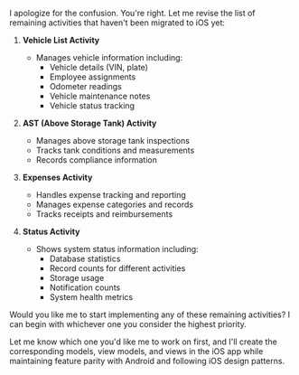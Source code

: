 I apologize for the confusion. You're right. Let me revise the list of remaining activities that haven't been migrated to iOS yet:

1. **Vehicle List Activity**
   - Manages vehicle information including:
     - Vehicle details (VIN, plate)
     - Employee assignments
     - Odometer readings
     - Vehicle maintenance notes
     - Vehicle status tracking

2. **AST (Above Storage Tank) Activity**
   - Manages above storage tank inspections
   - Tracks tank conditions and measurements
   - Records compliance information

3. **Expenses Activity**
   - Handles expense tracking and reporting
   - Manages expense categories and records
   - Tracks receipts and reimbursements

4. **Status Activity**
   - Shows system status information including:
     - Database statistics
     - Record counts for different activities
     - Storage usage
     - Notification counts
     - System health metrics

Would you like me to start implementing any of these remaining activities? I can begin with whichever one you consider the highest priority.

Let me know which one you'd like me to work on first, and I'll create the corresponding models, view models, and views in the iOS app while maintaining feature parity with Android and following iOS design patterns.
